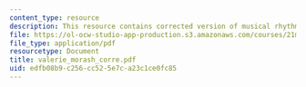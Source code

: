 ```yaml
---
content_type: resource
description: This resource contains corrected version of musical rhythm.
file: https://ol-ocw-studio-app-production.s3.amazonaws.com/courses/21m-301-harmony-and-counterpoint-i-spring-2005/edfb08b9c256cc525e7ca23c1ce0fc85_valerie_morash_corre.pdf
file_type: application/pdf
resourcetype: Document
title: valerie_morash_corre.pdf
uid: edfb08b9-c256-cc52-5e7c-a23c1ce0fc85
---
```

